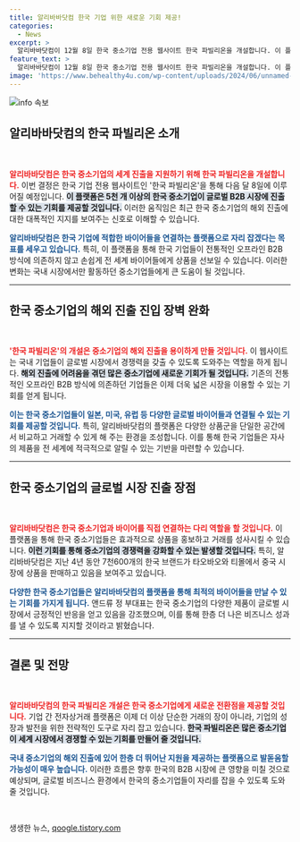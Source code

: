 ```yaml
---
title: 알리바바닷컴 한국 기업 위한 새로운 기회 제공!
categories:
  - News
excerpt: >
  알리바바닷컴이 12월 8일 한국 중소기업 전용 웹사이트 한국 파빌리온을 개설합니다. 이 플랫폼은 5천 개 중소기업의 글로벌 진출을 지원하며, 해외 바이어와의 연결을 손쉽게 만들어 전통 B2B의 장벽을 허물 예정입니다.
feature_text: >
  알리바바닷컴이 12월 8일 한국 중소기업 전용 웹사이트 한국 파빌리온을 개설합니다. 이 플랫폼은 5천 개 중소기업의 글로벌 진출을 지원하며, 해외 바이어와의 연결을 손쉽게 만들어 전통 B2B의 장벽을 허물 예정입니다.
image: 'https://www.behealthy4u.com/wp-content/uploads/2024/06/unnamed-file.png'
---
```


<p><img src="https://www.behealthy4u.com/wp-content/uploads/2024/06/unnamed-file.png" alt="info 속보" /></p>

<h2 data-ke-size="size26">알리바바닷컴의 한국 파빌리온 소개</h2>

<p data-ke-size="size16">&nbsp;</p> 

<p><b><span style="color: #ee2323;">알리바바닷컴은 한국 중소기업의 세계 진출을 지원하기 위해 한국 파빌리온을 개설합니다.</span></b> 이번 결정은 한국 기업 전용 웹사이트인 '한국 파빌리온'을 통해 다음 달 8일에 이루어질 예정입니다. <b><span style="background-color: #21538527;">이 플랫폼은 5천 개 이상의 한국 중소기업이 글로벌 B2B 시장에 진출할 수 있는 기회를 제공할 것입니다.</span></b> 이러한 움직임은 최근 한국 중소기업의 해외 진출에 대한 대폭적인 지지를 보여주는 신호로 이해할 수 있습니다. </p>

<p><b><span style="color: #1a5490;">알리바바닷컴은 한국 기업에 적합한 바이어들을 연결하는 플랫폼으로 자리 잡겠다는 목표를 세우고 있습니다.</span></b> 특히, 이 플랫폼을 통해 한국 기업들이 전통적인 오프라인 B2B 방식에 의존하지 않고 손쉽게 전 세계 바이어들에게 상품을 선보일 수 있습니다. 이러한 변화는 국내 시장에서만 활동하던 중소기업들에게 큰 도움이 될 것입니다.</p>

<hr>

<h2 data-ke-size="size26">한국 중소기업의 해외 진출 진입 장벽 완화</h2>

<p data-ke-size="size16">&nbsp;</p>

<p><b><span style="color: #ee2323;">'한국 파빌리온'의 개설은 중소기업의 해외 진출을 용이하게 만들 것입니다.</span></b> 이 웹사이트는 국내 기업들이 글로벌 시장에서 경쟁력을 갖출 수 있도록 도와주는 역할을 하게 됩니다. <b><span style="background-color: #21538527;">해외 진출에 어려움을 겪던 많은 중소기업에 새로운 기회가 될 것입니다.</span></b> 기존의 전통적인 오프라인 B2B 방식에 의존하던 기업들은 이제 더욱 넓은 시장을 이용할 수 있는 기회를 얻게 됩니다.</p>

<p><b><span style="color: #1a5490;">이는 한국 중소기업들이 일본, 미국, 유럽 등 다양한 글로벌 바이어들과 연결될 수 있는 기회를 제공할 것입니다.</span></b> 특히, 알리바바닷컴의 플랫폼은 다양한 상품군을 단일한 공간에서 비교하고 거래할 수 있게 해 주는 환경을 조성합니다. 이를 통해 한국 기업들은 자사의 제품을 전 세계에 적극적으로 알릴 수 있는 기반을 마련할 수 있습니다.</p>

<hr>

<h2 data-ke-size="size26">한국 중소기업의 글로벌 시장 진출 장점</h2>

<p data-ke-size="size16">&nbsp;</p>

<p><b><span style="color: #ee2323;">알리바바닷컴은 한국 중소기업과 바이어를 직접 연결하는 다리 역할을 할 것입니다.</span></b> 이 플랫폼을 통해 한국 중소기업들은 효과적으로 상품을 홍보하고 거래를 성사시킬 수 있습니다. <b><span style="background-color: #21538527;">이런 기회를 통해 중소기업의 경쟁력을 강화할 수 있는 발생할 것입니다.</span></b> 특히, 알리바바닷컴은 지난 4년 동안 7천600개의 한국 브랜드가 타오바오와 티몰에서 중국 시장에 상품을 판매하고 있음을 보여주고 있습니다.</p>

<p><b><span style="color: #1a5490;">다양한 한국 중소기업들은 알리바바닷컴의 플랫폼을 통해 최적의 바이어들을 만날 수 있는 기회를 가지게 됩니다.</span></b> 앤드류 정 부대표는 한국 중소기업의 다양한 제품이 글로벌 시장에서 긍정적인 반응을 얻고 있음을 강조했으며, 이를 통해 한층 더 나은 비즈니스 성과를 낼 수 있도록 지지할 것이라고 밝혔습니다. </p>

<hr>

<h2 data-ke-size="size26">결론 및 전망</h2>

<p data-ke-size="size16">&nbsp;</p>

<p><b><span style="color: #ee2323;">알리바바닷컴의 한국 파빌리온 개설은 한국 중소기업에게 새로운 전환점을 제공할 것입니다.</span></b> 기업 간 전자상거래 플랫폼은 이제 더 이상 단순한 거래의 장이 아니라, 기업의 성장과 발전을 위한 전략적인 도구로 자리 잡고 있습니다. <b><span style="background-color: #21538527;">한국 파빌리온은 많은 중소기업이 세계 시장에서 경쟁할 수 있는 기회를 만들어 줄 것입니다.</span></b></p>

<p><b><span style="color: #1a5490;">국내 중소기업의 해외 진출에 있어 한층 더 뛰어난 지원을 제공하는 플랫폼으로 발돋움할 가능성이 매우 높습니다.</span></b> 이러한 흐름은 향후 한국의 B2B 시장에 큰 영향을 미칠 것으로 예상되며, 글로벌 비즈니스 환경에서 한국의 중소기업들이 자리를 잡을 수 있도록 도와줄 것입니다. </p>

<p data-ke-size="size16">&nbsp;</p> 
생생한 뉴스, <a href="https://qoogle.tistory.com" rel="dofollow">qoogle.tistory.com</a>


